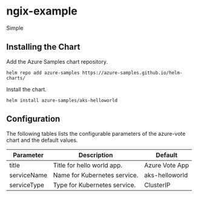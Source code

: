 # ngix-example

Simple 

## Installing the Chart

Add the Azure Samples chart repository.

```
helm repo add azure-samples https://azure-samples.github.io/helm-charts/
```

Install the chart.

```
helm install azure-samples/aks-helloworld
```


## Configuration

The following tables lists the configurable parameters of the azure-vote chart and the default values.

| Parameter | Description | Default |
|---|---|---|
| title | Title for hello world app. | Azure Vote App |
| serviceName | Name for Kubernetes service. | aks-helloworld |
| serviceType | Type for Kubernetes service. | ClusterIP |